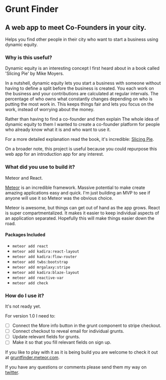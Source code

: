 # Grunt Finder

## A web app to meet Co-Founders in your city.

Helps you find other people in their city who want to start a business using dynamic equity.

### Why is this useful?

Dynamic equity is an interesting concept I first heard about in a book called 'Slicing Pie' by Mike Moyers.

In a nutshell, dynamic equity lets you start a business with someone without having to define a split before the business is created. You each work on the business and your contributions are calculated at regular intervals. The percentage of who owns what constantly changes depending on who is putting the most work in. This keeps things fair and lets you focus on the work, instead of worrying about the money.

Rather than having to find a co-founder and then explain The whole idea of dynamic equity to them I wanted to create a co-founder platform for people who already know what it is and who want to use it.

For a more detailed explanation read the book, it's incredible: [Slicing Pie](http://amzn.to/1IiValf).

On a broader note, this project is useful because you could repurpose this web app for an introduction app for any interest.

### What did you use to build it?

Meteor and React.

[Meteor](https://www.meteor.com/) is an incredible framework. Massive potential to make create amazing applications easy and quick. I'm just building an MVP to see if anyone will use it so Meteor was the obvious choice.

Meteor is awesome, but things can get out of hand as the app grows. React is super compartmentalized. It makes it easier to keep individual aspects of an application separated. Hopefully this will make things easier down the road.

#### Packages Included

+ ```meteor add react```
+ ```meteor add kadira:react-layout```
+ ```meteor add kadira:flow-router```
+ ```meteor add twbs:bootstrap```
+ ```meteor add mrgalaxy:stripe```
+ ```meteor add kadira:blaze-layout```
+ ```meteor add reactive-var```
+ ```meteor add check```

### How do I use it?

It's not ready yet.

For version 1.0 I need to:
+ [ ] Connect the More info button in the grunt component to stripe checkout.
+ [ ] Connect checkout to reveal email for individual grunts.
+ [ ] Update relevant fields for grunts.
+ [ ] Make it so that you fill relevant fields on sign up.

If you like to play with it as it is being build you are welcome to check it out at [gruntfinder.meteor.com](http://gruntfinder.meteor.com).


If you have any questions or comments please send them my way on [twitter](https://twitter.com/joshpitzalis).
